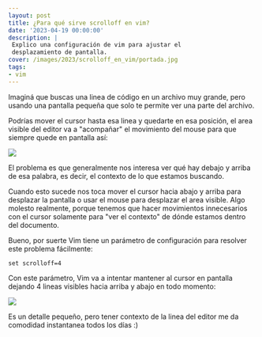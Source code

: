 ```yaml
---
layout: post
title: ¿Para qué sirve scrolloff en vim?
date: '2023-04-19 00:00:00'
description: |
 Explico una configuración de vim para ajustar el
 desplazamiento de pantalla.
cover: /images/2023/scrolloff_en_vim/portada.jpg
tags:
- vim
---
```


Imaginá que buscas una linea de código en un archivo muy
grande, pero usando una pantalla pequeña que solo te permite
ver una parte del archivo.

Podrías mover el cursor hasta esa linea y quedarte en esa
posición, el area visible del editor va a "acompañar" el
movimiento del mouse para que siempre quede en pantalla así:

![](/images/2023/scrolloff_en_vim/scrolloff-0.png)


El problema es que generalmente nos interesa ver qué hay
debajo y arriba de esa palabra, es decir, el contexto de lo
que estamos buscando.

Cuando esto sucede nos toca mover el cursor hacia abajo y
arriba para desplazar la pantalla o usar el mouse para
desplazar el area visible. Algo molesto realmente, porque
tenemos que hacer movimientos innecesarios con el cursor
solamente para "ver el contexto" de dónde estamos dentro del
documento.

Bueno, por suerte Vim tiene un parámetro de configuración
para resolver este problema fácilmente:


```
set scrolloff=4
```

Con este parámetro, Vim va a intentar mantener al cursor en
pantalla dejando 4 lineas visibles hacia arriba y abajo en
todo momento:

![](/images/2023/scrolloff_en_vim/scrolloff-4.png)

Es un detalle pequeño, pero tener contexto de la linea del
editor me da comodidad instantanea todos los días :)
